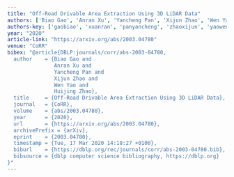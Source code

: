 ```yaml
---
title: "Off-Road Drivable Area Extraction Using 3D LiDAR Data"
authors: ['Biao Gao', 'Anran Xu', 'Yancheng Pan', 'Xijun Zhao', 'Wen Yao', 'Huijing Zhao']
authors-key: ['gaobiao', 'xuanran', 'panyancheng', 'zhaoxijun', 'yaowen', 'zhaohuijing']
year: "2020"
article-link: "https://arxiv.org/abs/2003.04780"
venue: "CoRR"
bibex: "@article{DBLP:journals/corr/abs-2003-04780,
  author    = {Biao Gao and
               Anran Xu and
               Yancheng Pan and
               Xijun Zhao and
               Wen Yao and
               Huijing Zhao},
  title     = {Off-Road Drivable Area Extraction Using 3D LiDAR Data},
  journal   = {CoRR},
  volume    = {abs/2003.04780},
  year      = {2020},
  url       = {https://arxiv.org/abs/2003.04780},
  archivePrefix = {arXiv},
  eprint    = {2003.04780},
  timestamp = {Tue, 17 Mar 2020 14:18:27 +0100},
  biburl    = {https://dblp.org/rec/journals/corr/abs-2003-04780.bib},
  bibsource = {dblp computer science bibliography, https://dblp.org}
}"
---
```

